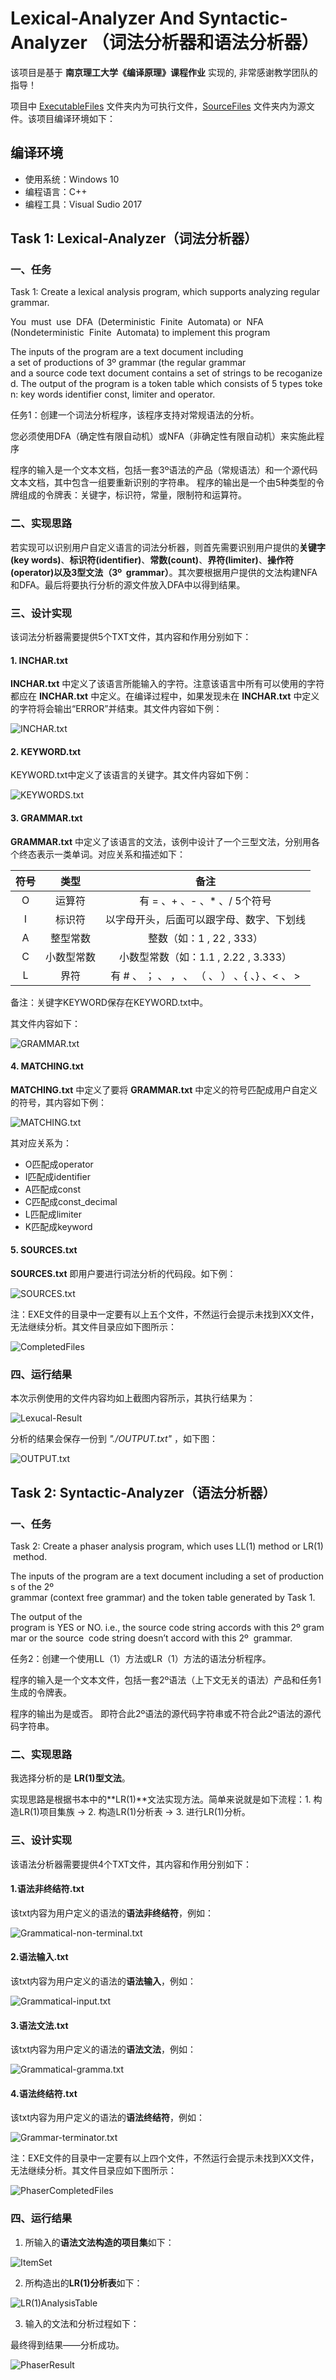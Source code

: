 # Lexical-Analyzer And Syntactic-Analyzer （词法分析器和语法分析器）

该项目是基于 **南京理工大学《编译原理》课程作业** 实现的, 非常感谢教学团队的指导！

项目中 [ExecutableFiles](ExecutableFiles) 文件夹内为可执行文件，[SourceFiles](SourceFiles) 文件夹内为源文件。该项目编译环境如下：

## 编译环境

- 使用系统：Windows 10
- 编程语言：C++
- 编程工具：Visual Sudio 2017

## Task 1: Lexical-Analyzer（词法分析器）

### 一、任务

Task 1: Create a lexical analysis program, which supports analyzing regular grammar. 

You  must  use  DFA  (Deterministic  Finite  Automata) or  NFA  (Nondeterministic  Finite  Automata) to implement this program

The inputs of the program are a text document including  a set of productions of 3º grammar (the regular grammar and a source code text document contains a set of strings to be recoganized. The output of the program is a token table which consists of 5 types token: key words identifier const, limiter and operator.    

任务1：创建一个词法分析程序，该程序支持对常规语法的分析。

您必须使用DFA（确定性有限自动机）或NFA（非确定性有限自动机）来实施此程序

程序的输入是一个文本文档，包括一套3º语法的产品（常规语法）和一个源代码文本文档，其中包含一组要重新识别的字符串。 程序的输出是一个由5种类型的令牌组成的令牌表：关键字，标识符，常量，限制符和运算符。

### 二、实现思路

若实现可以识别用户自定义语言的词法分析器，则首先需要识别用户提供的**关键字(key words)**、**标识符(identifier)**、**常数(count)**、**界符(limiter)**、**操作符(operator)**以及**3型文法（3º  grammar）**。其次要根据用户提供的文法构建NFA和DFA。最后将要执行分析的源文件放入DFA中以得到结果。

### 三、设计实现

该词法分析器需要提供5个TXT文件，其内容和作用分别如下：

#### 1. INCHAR.txt

**INCHAR.txt** 中定义了该语言所能输入的字符。注意该语言中所有可以使用的字符都应在 **INCHAR.txt** 中定义。在编译过程中，如果发现未在 **INCHAR.txt** 中定义的字符将会输出“ERROR”并结束。其文件内容如下例：

![INCHAR.txt](img/INCHAR_txt.png)

#### 2. KEYWORD.txt

KEYWORD.txt中定义了该语言的关键字。其文件内容如下例：

![KEYWORDS.txt](img/KEYWORDS_txt.png)

#### 3. GRAMMAR.txt

**GRAMMAR.txt** 中定义了该语言的文法，该例中设计了一个三型文法，分别用各个终态表示一类单词。对应关系和描述如下：

|  符号  |  类型  |  备注  |		
| :---: | :---: | :---: |
| O	| 运算符 | 有 = 、+ 、- 、* 、/  5个符号 |
| I	| 标识符 | 以字母开头，后面可以跟字母、数字、下划线 |
| A	| 整型常数 | 整数（如：1 , 22 , 333）|
| C	| 小数型常数 | 小数型常数（如：1.1 , 2.22 , 3.333）|
| L	| 界符 | 有 # 、 ； 、 ， 、 （ 、 ） 、{ 、} 、< 、 > |

备注：关键字KEYWORD保存在KEYWORD.txt中。

其文件内容如下：

![GRAMMAR.txt](img/GRAMMAR_txt.png)

#### 4. MATCHING.txt

**MATCHING.txt** 中定义了要将 **GRAMMAR.txt** 中定义的符号匹配成用户自定义的符号，其内容如下例：

![MATCHING.txt](img/MATCHING_txt.png)

其对应关系为：
- O匹配成operator
- I匹配成identifier
- A匹配成const
- C匹配成const_decimal
- L匹配成limiter
- K匹配成keyword

#### 5. SOURCES.txt

**SOURCES.txt** 即用户要进行词法分析的代码段。如下例：

![SOURCES.txt](img/SOURCES_txt.png)

注：EXE文件的目录中一定要有以上五个文件，不然运行会提示未找到XX文件，无法继续分析。其文件目录应如下图所示：

![CompletedFiles](img/CompletedFiles.png)

### 四、运行结果

本次示例使用的文件内容均如上截图内容所示，其执行结果为：

![Lexucal-Result](img/Lexucal-Result.png)

分析的结果会保存一份到 *"./OUTPUT.txt"* ，如下图：

![OUTPUT.txt](img/OUTPUT_txt.png)



## Task 2: Syntactic-Analyzer（语法分析器）

### 一、任务

Task 2: Create a phaser analysis program, which uses LL(1) method or LR(1) method.     

The inputs of the program are a text document including a set of productions of the 2º  grammar (context free grammar) and the token table generated by Task 1.

The output of the  program is YES or NO. i.e., the source code string accords with this 2º grammar or the source  code string doesn’t accord with this 2º  grammar.  

任务2：创建一个使用LL（1）方法或LR（1）方法的语法分析程序。

程序的输入是一个文本文件，包括一套2º语法（上下文无关的语法）产品和任务1生成的令牌表。

程序的输出为是或否。 即符合此2º语法的源代码字符串或不符合此2º语法的源代码字符串。

### 二、实现思路

我选择分析的是 **LR(1)型文法**。

实现思路是根据书本中的**LR(1)**文法实现方法。简单来说就是如下流程：1. 构造LR(1)项目集族 → 2. 构造LR(1)分析表 → 3. 进行LR(1)分析。

### 三、设计实现

该语法分析器需要提供4个TXT文件，其内容和作用分别如下：

#### 1.语法非终结符.txt

该txt内容为用户定义的语法的**语法非终结符**，例如：

![Grammatical-non-terminal.txt](img/Grammatical-non-terminal.png)

#### 2.语法输入.txt

该txt内容为用户定义的语法的**语法输入**，例如：

![Grammatical-input.txt](img/Grammatical-input.png)

#### 3.语法文法.txt

该txt内容为用户定义的语法的**语法文法**，例如：

![Grammatical-gramma.txt](img/Grammatical-gramma.png)

#### 4.语法终结符.txt

该txt内容为用户定义的语法的**语法终结符**，例如：

![Grammar-terminator.txt](img/Grammar-terminator.png)

注：EXE文件的目录中一定要有以上四个文件，不然运行会提示未找到XX文件，无法继续分析。其文件目录应如下图所示：

![PhaserCompletedFiles](img/PhaserCompletedFiles)

### 四、运行结果

1. 所输入的**语法文法构造的项目集**如下：

![ItemSet](img/ItemSet.png)

2. 所构造出的**LR(1)分析表**如下：

![LR(1)AnalysisTable](img/LR(1)AnalysisTable.png)

3. 输入的文法和分析过程如下：

最终得到结果——分析成功。

![PhaserResult](img/PhaserResult.png)